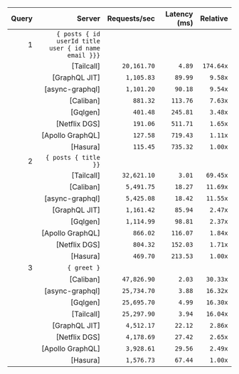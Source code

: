 <!-- PERFORMANCE_RESULTS_START -->

| Query | Server | Requests/sec | Latency (ms) | Relative |
|-------:|--------:|--------------:|--------------:|---------:|
| 1 | `{ posts { id userId title user { id name email }}}` |
|| [Tailcall] | `20,161.70` | `4.89` | `174.64x` |
|| [GraphQL JIT] | `1,105.83` | `89.99` | `9.58x` |
|| [async-graphql] | `1,101.20` | `90.18` | `9.54x` |
|| [Caliban] | `881.32` | `113.76` | `7.63x` |
|| [Gqlgen] | `401.48` | `245.81` | `3.48x` |
|| [Netflix DGS] | `191.06` | `511.71` | `1.65x` |
|| [Apollo GraphQL] | `127.58` | `719.43` | `1.11x` |
|| [Hasura] | `115.45` | `735.32` | `1.00x` |
| 2 | `{ posts { title }}` |
|| [Tailcall] | `32,621.10` | `3.01` | `69.45x` |
|| [Caliban] | `5,491.75` | `18.27` | `11.69x` |
|| [async-graphql] | `5,425.08` | `18.42` | `11.55x` |
|| [GraphQL JIT] | `1,161.42` | `85.94` | `2.47x` |
|| [Gqlgen] | `1,114.99` | `98.81` | `2.37x` |
|| [Apollo GraphQL] | `866.02` | `116.07` | `1.84x` |
|| [Netflix DGS] | `804.32` | `152.03` | `1.71x` |
|| [Hasura] | `469.70` | `213.53` | `1.00x` |
| 3 | `{ greet }` |
|| [Caliban] | `47,826.90` | `2.03` | `30.33x` |
|| [async-graphql] | `25,734.70` | `3.88` | `16.32x` |
|| [Gqlgen] | `25,695.70` | `4.99` | `16.30x` |
|| [Tailcall] | `25,297.90` | `3.94` | `16.04x` |
|| [GraphQL JIT] | `4,512.17` | `22.12` | `2.86x` |
|| [Netflix DGS] | `4,178.69` | `27.42` | `2.65x` |
|| [Apollo GraphQL] | `3,928.61` | `29.56` | `2.49x` |
|| [Hasura] | `1,576.73` | `67.44` | `1.00x` |

<!-- PERFORMANCE_RESULTS_END -->
